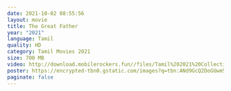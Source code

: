 ```yaml
---
date: 2021-10-02 08:55:56
layout: movie
title: The Great Father
year: "2021"
language: Tamil
quality: HD
category: Tamil Movies 2021
size: 700 MB
video: http://download.mobilerockers.fun//files/Tamil%202021%20Collection/The%20Great%20Father%20(2021)/The%20Great%20Father%20(2021)%20Full%20Movies/The%20Great%20Father%20(2021)%20HDRip/The%20Great%20Father%20(2021)%20HDRip%20Single%20Part.mp4
poster: https://encrypted-tbn0.gstatic.com/images?q=tbn:ANd9GcQ2DoGUwm5Z5u2GHHEV_InXllDN7ZPb8IwXeQ&usqp=CAU
paginate: false
---
```

